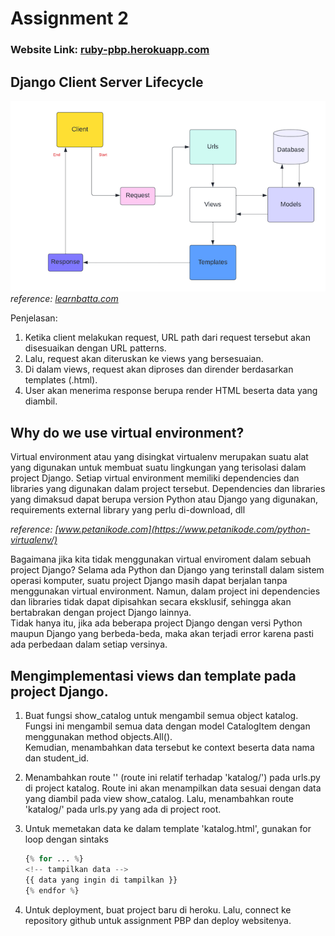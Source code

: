 # Assignment 2

### Website Link: [ruby-pbp.herokuapp.com](https://ruby-pbp.herokuapp.com/)

## Django Client Server Lifecycle

![Client Server Lifecycle](/public/images/client-server.png)  
_reference: [learnbatta.com](https://learnbatta.com/course/django/understanding-request-response-lifecycle-in-django/)_

Penjelasan:

1. Ketika client melakukan request, URL path dari request tersebut akan disesuaikan dengan URL patterns.
2. Lalu, request akan diteruskan ke views yang bersesuaian.
3. Di dalam views, request akan diproses dan dirender berdasarkan templates (.html).
4. User akan menerima response berupa render HTML beserta data yang diambil.

## Why do we use virtual environment?

Virtual environment atau yang disingkat virtualenv merupakan suatu alat yang digunakan untuk membuat suatu lingkungan yang terisolasi dalam project Django. Setiap virtual environment memiliki dependencies dan libraries yang digunakan dalam project tersebut. Dependencies dan libraries yang dimaksud dapat berupa version Python atau Django yang digunakan, requirements external library yang perlu di-download, dll

_reference: [www.petanikode.com](https://www.petanikode.com/python-virtualenv/)_

Bagaimana jika kita tidak menggunakan virtual enviroment dalam sebuah project Django?
Selama ada Python dan Django yang terinstall dalam sistem operasi komputer, suatu project Django masih dapat berjalan tanpa menggunakan virtual environment. Namun, dalam project ini dependencies dan libraries tidak dapat dipisahkan secara eksklusif, sehingga akan bertabrakan dengan project Django lainnya.  
Tidak hanya itu, jika ada beberapa project Django dengan versi Python maupun Django yang berbeda-beda, maka akan terjadi error karena pasti ada perbedaan dalam setiap versinya.

## Mengimplementasi views dan template pada project Django.

1. Buat fungsi show_catalog untuk mengambil semua object katalog.  
   Fungsi ini mengambil semua data dengan model CatalogItem dengan menggunakan method objects.All().  
   Kemudian, menambahkan data tersebut ke context beserta data nama dan student_id.
2. Menambahkan route '' (route ini relatif terhadap 'katalog/') pada urls.py di project katalog. Route ini akan menampilkan data sesuai dengan data yang diambil pada view show_catalog. Lalu, menambahkan route 'katalog/' pada urls.py yang ada di project root.

3. Untuk memetakan data ke dalam template 'katalog.html', gunakan for loop dengan sintaks

   ```python
   {% for ... %}
   <!-- tampilkan data -->
   {{ data yang ingin di tampilkan }}
   {% endfor %}
   ```

4. Untuk deployment, buat project baru di heroku. Lalu, connect ke repository github untuk assignment PBP dan deploy websitenya.
